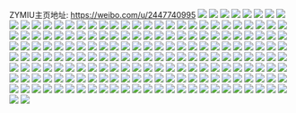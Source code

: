 ZYMIU主页地址: https://weibo.com/u/2447740995 
![](https://wx4.sinaimg.cn/mw2000/91e59043gy1h8vfiqwd6rj20m50w9tbe.jpg) 
![](https://wx4.sinaimg.cn/mw2000/91e59043gy1h8veyhh88zj228w2zu1kz.jpg) 
![](https://wx4.sinaimg.cn/mw2000/91e59043gy1h8vf08moahj21ln24w7uw.jpg) 
![](https://wx4.sinaimg.cn/mw2000/91e59043gy1h8vf09n21kj2295306u0x.jpg) 
![](https://wx4.sinaimg.cn/mw2000/91e59043gy1h8uhsku1hqj20qa1lodsh.jpg) 
![](https://wx4.sinaimg.cn/mw2000/91e59043gy1h8ta5jp390j20dw0dw0t5.jpg) 
![](https://wx4.sinaimg.cn/mw2000/91e59043gy1h8rvrzl1v2j21m025c1ky.jpg) 
![](https://wx4.sinaimg.cn/mw2000/91e59043gy1h8rvrxfprij21le24ihdt.jpg) 
![](https://wx4.sinaimg.cn/mw2000/91e59043gy1h8rvrur6t6j22dc35snpf.jpg) 
![](https://wx4.sinaimg.cn/mw2000/91e59043gy1h8rw43eyjsj22dc35su0z.jpg) 
![](https://wx4.sinaimg.cn/mw2000/91e59043gy1h8rw8ylae5j21ay1ls1kx.jpg) 
![](https://wx4.sinaimg.cn/mw2000/91e59043gy1h8rvs0ilwrj21b31qsh8q.jpg) 
![](https://wx4.sinaimg.cn/mw2000/91e59043gy1h8rvrnti1ij21m125db29.jpg) 
![](https://wx4.sinaimg.cn/mw2000/91e59043gy1h8rw3zyyolj21ms26db29.jpg) 
![](https://wx4.sinaimg.cn/mw2000/91e59043gy1h8rvrred72j21o0281qv5.jpg) 
![](https://wx4.sinaimg.cn/mw2000/91e59043gy1h8qq5wyo87j21me25vhdt.jpg) 
![](https://wx4.sinaimg.cn/mw2000/91e59043gy1h8pnkui5taj22dc35s1kz.jpg) 
![](https://wx4.sinaimg.cn/mw2000/91e59043gy1h8pnlcuh76j21kr23oe81.jpg) 
![](https://wx4.sinaimg.cn/mw2000/91e59043gy1h8pnl3l2jaj21tm2fjqv5.jpg) 
![](https://wx4.sinaimg.cn/mw2000/91e59043gy1h8pnl0t47tj231b29y7wk.jpg) 
![](https://wx4.sinaimg.cn/mw2000/91e59043gy1h8pdiiijbej22c0340kjo.jpg) 
![](https://wx4.sinaimg.cn/mw2000/91e59043gy1h8pditxc1sj22c0340b2c.jpg) 
![](https://wx4.sinaimg.cn/mw2000/91e59043gy1h8pdib873jj223q2sz1kz.jpg) 
![](https://wx4.sinaimg.cn/mw2000/91e59043gy1h8pdio14coj227n2y74qr.jpg) 
![](https://wx4.sinaimg.cn/mw2000/91e59043gy1h8iosj46rkj21ne2774qq.jpg) 
![](https://wx4.sinaimg.cn/mw2000/91e59043gy1h8ioskr246j228n2zjhdv.jpg) 
![](https://wx4.sinaimg.cn/mw2000/91e59043gy1h8iosmy4brj22zh28l1l0.jpg) 
![](https://wx4.sinaimg.cn/mw2000/91e59043gy1h8iosoqsgkj22ce34jkjm.jpg) 
![](https://wx4.sinaimg.cn/mw2000/91e59043gy1h8ioshypfmj22dc35su0y.jpg) 
![](https://wx4.sinaimg.cn/mw2000/91e59043gy1h8iospvlb7j21m325g4qq.jpg) 
![](https://wx4.sinaimg.cn/mw2000/91e59043gy1h8iosqrmpnj22801o0kjl.jpg) 
![](https://wx4.sinaimg.cn/mw2000/91e59043gy1h8iosrz39sj21lv255b2a.jpg) 
![](https://wx4.sinaimg.cn/mw2000/91e59043gy1h8iost2nmaj21my26mu0x.jpg) 
![](https://wx4.sinaimg.cn/mw2000/91e59043gy1h8hrgltfhvj21mf25w1kx.jpg) 
![](https://wx4.sinaimg.cn/mw2000/91e59043gy1h8hrgngwwuj229q30zkjn.jpg) 
![](https://wx4.sinaimg.cn/mw2000/91e59043gy1h8hrgp7jr1j22dc35s1kz.jpg) 
![](https://wx4.sinaimg.cn/mw2000/91e59043gy1h8hrgqd8qrj22dc35snpd.jpg) 
![](https://wx4.sinaimg.cn/mw2000/91e59043gy1h8hrtsoeymj21o02807qr.jpg) 
![](https://wx4.sinaimg.cn/mw2000/91e59043gy1h8hrtth6ulj21o02807pz.jpg) 
![](https://wx4.sinaimg.cn/mw2000/91e59043gy1h8hijdi2ffj22wn26h7wj.jpg) 
![](https://wx4.sinaimg.cn/mw2000/91e59043gy1h8gmrgkimaj22dc35sb2c.jpg) 
![](https://wx4.sinaimg.cn/mw2000/91e59043gy1h8geu7h4t6j227f2uie83.jpg) 
![](https://wx4.sinaimg.cn/mw2000/91e59043gy1h8fimvumx8j22db35snpf.jpg) 
![](https://wx4.sinaimg.cn/mw2000/91e59043gy1h8fimotiw5j22co34x1kz.jpg) 
![](https://wx4.sinaimg.cn/mw2000/91e59043gy1h8fimttr67j227q2yd4qr.jpg) 
![](https://wx4.sinaimg.cn/mw2000/91e59043gy1h8fimrz6a4j22dc35su0y.jpg) 
![](https://wx4.sinaimg.cn/mw2000/91e59043gy1h8fimqb0imj22db35su0y.jpg) 
![](https://wx4.sinaimg.cn/mw2000/91e59043gy1h8fimn0zn1j22db35snpe.jpg) 
![](https://wx4.sinaimg.cn/mw2000/91e59043gy1h8e5ezcfevj22c03407wk.jpg) 
![](https://wx4.sinaimg.cn/mw2000/91e59043gy1h8dtc7tl3bj21a013wng8.jpg) 
![](https://wx4.sinaimg.cn/mw2000/91e59043gy1h8dtca232ij22c0340kjm.jpg) 
![](https://wx4.sinaimg.cn/mw2000/91e59043gy1h8dtccgg4tj22bc334u0y.jpg) 
![](https://wx4.sinaimg.cn/mw2000/91e59043gy1h8dtcfgsv3j223m2suqv6.jpg) 
![](https://wx4.sinaimg.cn/mw2000/91e59043gy1h8dtchl89yj228k2zfhdu.jpg) 
![](https://wx4.sinaimg.cn/mw2000/91e59043gy1h8dtclkmx5j22c03407wl.jpg) 
![](https://wx4.sinaimg.cn/mw2000/91e59043gy1h8dtcpd5zmj22ab31r1l1.jpg) 
![](https://wx4.sinaimg.cn/mw2000/91e59043gy1h8dtcsvm7sj2290300qv8.jpg) 
![](https://wx4.sinaimg.cn/mw2000/91e59043gy1h8dtcwggiuj227f2xwu10.jpg) 
![](https://wx4.sinaimg.cn/mw2000/91e59043gy1h8dtcz5kn7j22c0340npf.jpg) 
![](https://wx4.sinaimg.cn/mw2000/91e59043gy1h8dtdqtjhoj226w2x7kjo.jpg) 
![](https://wx4.sinaimg.cn/mw2000/91e59043gy1h8dtdnkjomj22aq32bhdw.jpg) 
![](https://wx4.sinaimg.cn/mw2000/91e59043gy1h8dtc6pi42j229s312b2b.jpg) 
![](https://wx4.sinaimg.cn/mw2000/91e59043gy1h8dtd1qs30j231f2a2e83.jpg) 
![](https://wx4.sinaimg.cn/mw2000/91e59043gy1h8dtdajj07j225t2vr1kz.jpg) 
![](https://wx4.sinaimg.cn/mw2000/91e59043gy1h8dtdek2djj21yt2mf7wi.jpg) 
![](https://wx4.sinaimg.cn/mw2000/91e59043gy1h8dtdghbtjj223c2sgb2a.jpg) 
![](https://wx4.sinaimg.cn/mw2000/91e59043gy1h8dtdj2ofgj22482tne83.jpg) 
![](https://wx4.sinaimg.cn/mw2000/91e59043gy1h8cz9ouhgpj22dc35se83.jpg) 
![](https://wx4.sinaimg.cn/mw2000/91e59043gy1h8cz9pgul2j20lg0c0q5z.jpg) 
![](https://wx4.sinaimg.cn/mw2000/91e59043gy1h8c2jud0egj235s1rzx6p.jpg) 
![](https://wx4.sinaimg.cn/mw2000/91e59043gy1h8arnx4ijlj22cl35s7wi.jpg) 
![](https://wx4.sinaimg.cn/mw2000/91e59043gy1h877z7pfdbj22db35s4qq.jpg) 
![](https://wx4.sinaimg.cn/mw2000/91e59043gy1h876usjzakj21lr251hdt.jpg) 
![](https://wx4.sinaimg.cn/mw2000/91e59043gy1h85ytrw4huj21kc234e81.jpg) 
![](https://wx4.sinaimg.cn/mw2000/91e59043gy1h83vs07rr0j21o0280e82.jpg) 
![](https://wx4.sinaimg.cn/mw2000/91e59043gy1h83vsqy33gj21o0280qv5.jpg) 
![](https://wx4.sinaimg.cn/mw2000/91e59043gy1h83vsijd51j231b29zhdw.jpg) 
![](https://wx4.sinaimg.cn/mw2000/91e59043gy1h83vsznp8aj21m025cqv5.jpg) 
![](https://wx4.sinaimg.cn/mw2000/91e59043gy1h7yty1h8qwj21nh35se81.jpg) 
![](https://wx4.sinaimg.cn/mw2000/91e59043gy1h7yty20aflj21go1y87oi.jpg) 
![](https://wx4.sinaimg.cn/mw2000/91e59043gy1h7xjaop0cxj21sb36c7wi.jpg) 
![](https://wx4.sinaimg.cn/mw2000/91e59043gy1h7wpesq1thj21o01o0hdt.jpg) 
![](https://wx4.sinaimg.cn/mw2000/91e59043gy1h7vmp1vb2ej22db35sx6q.jpg) 
![](https://wx4.sinaimg.cn/mw2000/91e59043gy1h7vmpa93toj21hf1z8npd.jpg) 
![](https://wx4.sinaimg.cn/mw2000/91e59043gy1h7vmp6zba2j21h91z01kx.jpg) 
![](https://wx4.sinaimg.cn/mw2000/91e59043gy1h7vmowiapqj22db35s7wj.jpg) 
![](https://wx4.sinaimg.cn/mw2000/91e59043gy1h7vmp4y7c2j21mu26hqv5.jpg) 
![](https://wx4.sinaimg.cn/mw2000/91e59043gy1h7vmok1buoj22db35skjm.jpg) 
![](https://wx4.sinaimg.cn/mw2000/91e59043gy1h7vmpcda1wj21b11qpb0o.jpg) 
![](https://wx4.sinaimg.cn/mw2000/91e59043gy1h7vmopbli6j227b2xq7wi.jpg) 
![](https://wx4.sinaimg.cn/mw2000/91e59043gy1h7vmpe892kj21fq1wz4qp.jpg) 
![](https://wx4.sinaimg.cn/mw2000/91e59043gy1h7vmofe8juj21ha1z2b29.jpg) 
![](https://wx4.sinaimg.cn/mw2000/91e59043gy1h7vmpp3tvyj21fm1wunp3.jpg) 
![](https://wx4.sinaimg.cn/mw2000/91e59043gy1h7vmpg05xij21n626xx47.jpg) 
![](https://wx4.sinaimg.cn/mw2000/91e59043gy1h7vmpkusg8j21iy2197wh.jpg) 
![](https://wx4.sinaimg.cn/mw2000/91e59043gy1h7vmpn3gmjj21ks23pb29.jpg) 
![](https://wx4.sinaimg.cn/mw2000/91e59043gy1h7vmpi8r82j21fs1x11kx.jpg) 
![](https://wx4.sinaimg.cn/mw2000/91e59043gy1h7us1zgvcbj21ww2jvb29.jpg) 
![](https://wx4.sinaimg.cn/mw2000/91e59043gy1h7u94hdy14j21mi261ha9.jpg) 
![](https://wx4.sinaimg.cn/mw2000/91e59043gy1h7u942v15bj22dd35snpe.jpg) 
![](https://wx4.sinaimg.cn/mw2000/91e59043gy1h7u94d8bdaj21kr25we81.jpg) 
![](https://wx4.sinaimg.cn/mw2000/91e59043gy1h7u93tw1fuj22dd35snpe.jpg) 
![](https://wx4.sinaimg.cn/mw2000/91e59043gy1h7u93xmkvrj22dc35se82.jpg) 
![](https://wx4.sinaimg.cn/mw2000/91e59043gy1h7u93oshqhj21wm2jhx6p.jpg) 
![](https://wx4.sinaimg.cn/mw2000/91e59043gy1h7u94k9wngj21m625k7wh.jpg) 
![](https://wx4.sinaimg.cn/mw2000/91e59043gy1h7u93lcebnj22dc35shdu.jpg) 
![](https://wx4.sinaimg.cn/mw2000/91e59043gy1h7u95pojagj21jq22b1kx.jpg) 
![](https://wx4.sinaimg.cn/mw2000/91e59043gy1h7tn3l5q27j21lv2567wh.jpg) 
![](https://wx4.sinaimg.cn/mw2000/91e59043gy1h7qxa8zahnj20sg0er78o.jpg) 
![](https://wx4.sinaimg.cn/mw2000/91e59043gy1h7pu1ow61jj224836c1ky.jpg) 
![](https://wx4.sinaimg.cn/mw2000/91e59043gy1h7mdk9wkf1j21l2243e81.jpg) 
![](https://wx4.sinaimg.cn/mw2000/91e59043gy1h7mdk3vx1wj21n626xhdt.jpg) 
![](https://wx4.sinaimg.cn/mw2000/91e59043gy1h7mdjvlfknj21yo1h0kjl.jpg) 
![](https://wx4.sinaimg.cn/mw2000/91e59043gy1h7mdkg1h7zj21mu26hu0x.jpg) 
![](https://wx4.sinaimg.cn/mw2000/91e59043gy1h7mdk80sbej21dr0rzwv0.jpg) 
![](https://wx4.sinaimg.cn/mw2000/91e59043gy1h7mdkcwfc7j21lg24mb2a.jpg) 
![](https://wx4.sinaimg.cn/mw2000/91e59043gy1h7mdkq2tq4j22661mmx6q.jpg) 
![](https://wx4.sinaimg.cn/mw2000/91e59043gy1h7mdk62ecbj21n626xhdt.jpg) 
![](https://wx4.sinaimg.cn/mw2000/91e59043gy1h7mdjtgrswj223y1kzqv6.jpg) 
![](https://wx4.sinaimg.cn/mw2000/91e59043gy1h7iz5saummj20qo1hvthz.jpg) 
![](https://wx4.sinaimg.cn/mw2000/91e59043gy1h7f47rl1p0j22s5234hdv.jpg) 
![](https://wx4.sinaimg.cn/mw2000/91e59043gy1h7ef0m02r8j22c03407dn.jpg) 
![](https://wx4.sinaimg.cn/mw2000/91e59043gy1h7e2y0le1tj231i2a4e82.jpg) 
![](https://wx4.sinaimg.cn/mw2000/91e59043gy1h7e097vz3kj22712xex6p.jpg) 
![](https://wx4.sinaimg.cn/mw2000/91e59043gy1h7e096ft58j222b1jqhdt.jpg) 
![](https://wx4.sinaimg.cn/mw2000/91e59043gy1h6x4pq8d8jj20qx1bv47l.jpg) 
![](https://wx4.sinaimg.cn/mw2000/91e59043ly1h61u82zdcoj215o3a21ky.jpg) 
![](https://wx4.sinaimg.cn/mw2000/91e59043ly1h61ml499r0j22111isto2.jpg) 
![](https://wx4.sinaimg.cn/mw2000/91e59043ly1h5xxl14v6gj227z1nzkjn.jpg) 
![](https://wx4.sinaimg.cn/mw2000/91e59043ly1h5xxl3ktoej21o0280qld.jpg) 
![](https://wx4.sinaimg.cn/mw2000/91e59043ly1h5xxmspmlkj20u01hcaaq.jpg) 
![](https://wx4.sinaimg.cn/mw2000/91e59043ly1h5iyak8pffj21dy0s3k9h.jpg) 
![](https://wx4.sinaimg.cn/mw2000/91e59043ly1h5iyafol2dj223t1kuqv5.jpg) 
![](https://wx4.sinaimg.cn/mw2000/91e59043ly1h5iyaicn5lj21ma25pe81.jpg) 
![](https://wx4.sinaimg.cn/mw2000/91e59043ly1h5iyabpwrfj21ka232hdt.jpg) 
![](https://wx4.sinaimg.cn/mw2000/91e59043ly1h5gl44m33aj20wv1mdwsc.jpg) 
![](https://wx4.sinaimg.cn/mw2000/91e59043ly1h52rcjfa04j21l22434qq.jpg) 
![](https://wx4.sinaimg.cn/mw2000/91e59043ly1h52rctwlsrj21mq26bhdu.jpg) 
![](https://wx4.sinaimg.cn/mw2000/91e59043ly1h52rdd7ke1j21lk24rhdu.jpg) 
![](https://wx4.sinaimg.cn/mw2000/91e59043ly1h52rczey4xj21mq26bnpe.jpg) 
![](https://wx4.sinaimg.cn/mw2000/91e59043ly1h52rcovpjij21o02804qq.jpg) 
![](https://wx4.sinaimg.cn/mw2000/91e59043ly1h52rd32rqsj21o02807wi.jpg) 
![](https://wx4.sinaimg.cn/mw2000/91e59043ly1h52rd705qpj21o0280b2b.jpg) 
![](https://wx4.sinaimg.cn/mw2000/91e59043ly1h52rch4ht8j21m625k4qq.jpg) 
![](https://wx4.sinaimg.cn/mw2000/91e59043ly1h52rd9zu6ij21gw1yju0y.jpg) 
![](https://wx4.sinaimg.cn/mw2000/91e59043ly1h50n0grqgwj21kf2387wi.jpg) 
![](https://wx4.sinaimg.cn/mw2000/91e59043ly1h50n0c7wtoj229y31ax6q.jpg) 
![](https://wx4.sinaimg.cn/mw2000/91e59043ly1h4xdcy0eu0j21m625knpe.jpg) 
![](https://wx4.sinaimg.cn/mw2000/91e59043ly1h4xdd0nt2gj22801o0qv7.jpg) 
![](https://wx4.sinaimg.cn/mw2000/91e59043ly1h4xdcz1ofdj21mm266e81.jpg) 
![](https://wx4.sinaimg.cn/mw2000/91e59043ly1h4xdd24j33j21kk23fb2a.jpg) 
![](https://wx4.sinaimg.cn/mw2000/91e59043ly1h4xdcvp7oyj21o0280b2b.jpg) 
![](https://wx4.sinaimg.cn/mw2000/91e59043ly1h4xdd35y6dj21l7249x6q.jpg) 
![](https://wx4.sinaimg.cn/mw2000/91e59043ly1h4xddakn8ej21o0280hdu.jpg) 
![](https://wx4.sinaimg.cn/mw2000/91e59043ly1h4xdd4mlquj21lw2571kz.jpg) 
![](https://wx4.sinaimg.cn/mw2000/91e59043ly1h4xdd686caj21m625khdt.jpg) 
![](https://wx4.sinaimg.cn/mw2000/91e59043ly1h4xdd5hmqrj21lo24we81.jpg) 
![](https://wx4.sinaimg.cn/mw2000/91e59043ly1h4xddccstfj22721na7wj.jpg) 
![](https://wx4.sinaimg.cn/mw2000/91e59043ly1h4xddd7n26j21o0280e82.jpg) 
![](https://wx4.sinaimg.cn/mw2000/91e59043ly1h4xdd78431j21lc24hb2a.jpg) 
![](https://wx4.sinaimg.cn/mw2000/91e59043ly1h4xdd8q7c7j21ne277e83.jpg) 
![](https://wx4.sinaimg.cn/mw2000/91e59043ly1h4xdd9gz5nj21m225f4qp.jpg) 
![](https://wx4.sinaimg.cn/mw2000/91e59043ly1h4utnol54qj21lg24me44.jpg) 
![](https://wx4.sinaimg.cn/mw2000/91e59043ly1h4utnp6qtrj21o0280wz1.jpg) 
![](https://wx4.sinaimg.cn/mw2000/91e59043ly1h4slw93lmvj20qo1lrwwu.jpg) 
![](https://wx4.sinaimg.cn/mw2000/91e59043ly1h4g14blq95j21bk1rex5h.jpg) 
![](https://wx4.sinaimg.cn/mw2000/91e59043ly1h4d4522dx2j21nm27i7wi.jpg) 
![](https://wx4.sinaimg.cn/mw2000/91e59043ly1h446zewdsfj21fa1weqv5.jpg) 
![](https://wx4.sinaimg.cn/mw2000/91e59043ly1h446zca354j21nq27ne82.jpg) 
![](https://wx4.sinaimg.cn/mw2000/91e59043ly1h43elzyydpj21o02804qp.jpg) 
![](https://wx4.sinaimg.cn/mw2000/91e59043ly1h43elioq5gj225r1mbe81.jpg) 
![](https://wx4.sinaimg.cn/mw2000/91e59043ly1h43em1hcvnj21l22437sk.jpg) 
![](https://wx4.sinaimg.cn/mw2000/91e59043ly1h43elfk539j21if20k7wh.jpg) 
![](https://wx4.sinaimg.cn/mw2000/91e59043ly1h43elwj03bj21mc25skjl.jpg) 
![](https://wx4.sinaimg.cn/mw2000/91e59043ly1h43elksj8wj21ly2594qp.jpg) 
![](https://wx4.sinaimg.cn/mw2000/91e59043gy1h3t33tv7dyj21o02801kz.jpg) 
![](https://wx4.sinaimg.cn/mw2000/91e59043gy1h3t33lxtnmj21n326sx6q.jpg) 
![](https://wx4.sinaimg.cn/mw2000/91e59043gy1h3t33rxn2bj21m825mx6q.jpg) 
![](https://wx4.sinaimg.cn/mw2000/91e59043gy1h3t33n3vx2j21nf2787wh.jpg) 
![](https://wx4.sinaimg.cn/mw2000/91e59043gy1h3t33obdzjj21n326sb29.jpg) 
![](https://wx4.sinaimg.cn/mw2000/91e59043gy1h3t33v139yj21n326s7wh.jpg) 
![](https://wx4.sinaimg.cn/mw2000/91e59043gy1h3t33xaxulj21ls252kjl.jpg) 
![](https://wx4.sinaimg.cn/mw2000/91e59043gy1h3t33pmclkj225q1mae81.jpg) 
![](https://wx4.sinaimg.cn/mw2000/91e59043gy1h3t33w2usvj21km23ie81.jpg) 
![](https://wx4.sinaimg.cn/mw2000/91e59043gy1h3lm1b9zphj21mw26jkjl.jpg) 
